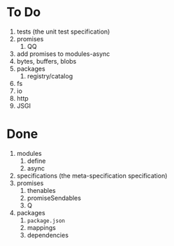
To Do
=====

1.  tests (the unit test specification)
1.  promises
    1.  QQ
1.  add promises to modules-async
1.  bytes, buffers, blobs
1.  packages
    1.  registry/catalog
1.  fs
1.  io
1.  http
1.  JSGI


Done
====

1.  modules
    1.  define
    1.  async
1.  specifications (the meta-specification specification)
1.  promises
    1.  thenables
    1.  promiseSendables
    1.  Q
1.  packages
    1.  ``package.json``
    1.  mappings
    1.  dependencies

